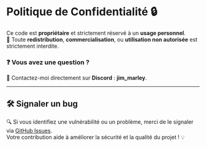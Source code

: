 # Politique de Confidentialité 🔒

Ce code est **propriétaire** et strictement réservé à un **usage personnel**.  
🚫 Toute **redistribution**, **commercialisation**, ou **utilisation non autorisée** est strictement interdite.  

### ❓ Vous avez une question ?  
📩 Contactez-moi directement sur **Discord** : **jim_marley**.

---

## 🛠️ Signaler un bug

🔍 Si vous identifiez une vulnérabilité ou un problème, merci de le signaler via [GitHub Issues](https://github.com/JimMarley420/RelaxPC/issues).  
Votre contribution aide à améliorer la sécurité et la qualité du projet ! 💡
